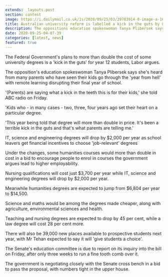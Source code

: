 ```yaml
---
extends: _layouts.post
section: content
image: https://i.dailymail.co.uk/1s/2020/09/25/03/29783914-0-image-a-16_1601002455319.jpg 
title: Australian university reform is labelled a kick in the guts by Labor 
description: The oppositions education spokeswoman Tanya Plibersek says Year 12 have gone through the year from hell with remote learning disrupting their final year of school. 
date: 2020-09-25-04-07-39 
categories: [latest, news] 
featured: true 
--- 
```

The Federal Government's plans to more than double the cost of some university degrees is a 'kick in the guts' for year 12 students, Labor argues.

The opposition's education spokeswoman Tanya Plibersek says she's heard from many parents who have seen their kids go through the 'year from hell' with remote learning disrupting their final year of school.

'(Parents) are saying what a kick in the teeth this is for their kids,' she told ABC radio on Friday.

'Kids who - in many cases - two, three, four years ago set their heart on a particular degree.

'This year being told that degree will more than double in price. It's been a terrible kick in the guts and that's what parents are telling me.'

IT, science and engineering degrees will drop by $2,000 per year as school leavers get financial incentives to choose 'job-relevant' degrees

Under the changes, some humanities courses would more than double in cost in a bid to encourage people to enrol in courses the government argues lead to higher employability.

Nursing qualifications will cost just $3,700 per year while IT, science and engineering degrees will drop by $2,000 per year.

Meanwhile humanities degrees are expected to jump from $6,804 per year to $14,500.

Science and maths would be among the degrees made cheaper, along with agriculture, environmental sciences and health.

Teaching and nursing degrees are expected to drop by 45 per cent, while a law degree will cost 28 per cent more.

There will also be 39,000 new places available to prospective students next year, with Mr Tehan expected to say it will 'give students a choice'.

The Senate's education committee is due to report on its inquiry into the bill on Friday, after only three weeks to run a fine tooth comb over it.

The government is negotiating closely with the Senate cross bench in a bid to pass the proposal, with numbers tight in the upper house.

